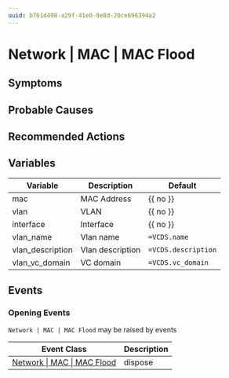 ```yaml
---
uuid: b761d498-a29f-41e0-9e8d-20ce696394a2
---
```

# Network | MAC | MAC Flood

## Symptoms

## Probable Causes

## Recommended Actions

## Variables

| Variable         | Description      | Default             |
| ---------------- | ---------------- | ------------------- |
| mac              | MAC Address      | {{ no }}            |
| vlan             | VLAN             | {{ no }}            |
| interface        | Interface        | {{ no }}            |
| vlan_name        | Vlan name        | `=VCDS.name`        |
| vlan_description | Vlan description | `=VCDS.description` |
| vlan_vc_domain   | VC domain        | `=VCDS.vc_domain`   |

## Events

### Opening Events
`Network | MAC | MAC Flood` may be raised by events

| Event Class                                                                        | Description |
| ---------------------------------------------------------------------------------- | ----------- |
| [Network \| MAC \| MAC Flood](../../../event-classes-reference/network/mac/mac-flood.md) | dispose     |
